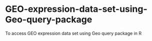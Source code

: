 # GEO-expression-data-set-using-Geo-query-package
To access GEO expression data set using Geo query package in R
